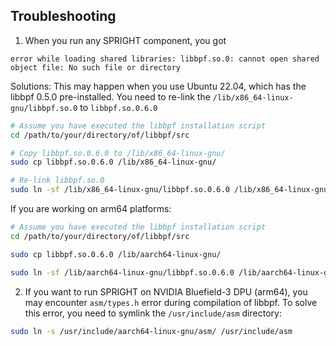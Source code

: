 ## Troubleshooting

1. When you run any SPRIGHT component, you got
```
error while loading shared libraries: libbpf.so.0: cannot open shared object file: No such file or directory
```

Solutions: This may happen when you use Ubuntu 22.04, which has the libbpf 0.5.0 pre-installed. You need to re-link the `/lib/x86_64-linux-gnu/libbpf.so.0` to `libbpf.so.0.6.0`
```bash
# Assume you have executed the libbpf installation script
cd /path/to/your/directory/of/libbpf/src

# Copy libbpf.so.0.6.0 to /lib/x86_64-linux-gnu/
sudo cp libbpf.so.0.6.0 /lib/x86_64-linux-gnu/

# Re-link libbpf.so.0
sudo ln -sf /lib/x86_64-linux-gnu/libbpf.so.0.6.0 /lib/x86_64-linux-gnu/libbpf.so.0
```

If you are working on arm64 platforms:
```bash
# Assume you have executed the libbpf installation script
cd /path/to/your/directory/of/libbpf/src

sudo cp libbpf.so.0.6.0 /lib/aarch64-linux-gnu/

sudo ln -sf /lib/aarch64-linux-gnu/libbpf.so.0.6.0 /lib/aarch64-linux-gnu/libbpf.so.0
```

2. If you want to run SPRIGHT on NVIDIA Bluefield-3 DPU (arm64), you may encounter `asm/types.h` error during compilation of libbpf.
To solve this error, you need to symlink the `/usr/include/asm` directory:
```bash
sudo ln -s /usr/include/aarch64-linux-gnu/asm/ /usr/include/asm
```